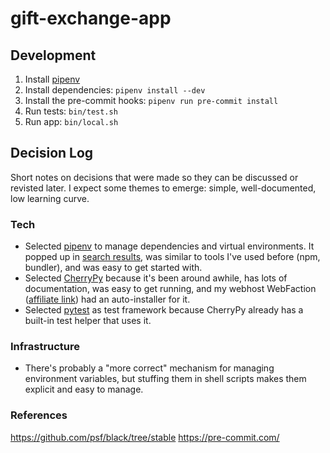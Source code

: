 # gift-exchange-app

## Development

1. Install [pipenv](https://pipenv.pypa.io/en/latest/)
1. Install dependencies: `pipenv install --dev`
1. Install the pre-commit hooks: `pipenv run pre-commit install`
1. Run tests: `bin/test.sh`
1. Run app: `bin/local.sh`

## Decision Log

Short notes on decisions that were made so they can be discussed or revisted later. I expect some themes to emerge: simple, well-documented, low learning curve.

### Tech

* Selected [pipenv](https://pipenv.pypa.io/en/latest/) to manage dependencies and virtual environments. It popped up in [search results](https://packaging.python.org/tutorials/managing-dependencies/), was similar to tools I've used before (npm, bundler), and was easy to get started with.
* Selected [CherryPy](https://cherrypy.org/) because it's been around awhile, has lots of documentation, was easy to get running, and my webhost WebFaction ([affiliate link](https://www.webfaction.com/signup/?affiliate=cwk)) had an auto-installer for it.
* Selected [pytest](https://docs.pytest.org/en/latest/) as test framework because CherryPy already has a built-in test helper that uses it.

### Infrastructure

* There's probably a "more correct" mechanism for managing environment variables, but stuffing them in shell scripts makes them explicit and easy to manage.

### References

https://github.com/psf/black/tree/stable
https://pre-commit.com/
